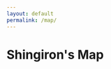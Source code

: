```yaml
---
layout: default
permalink: /map/
---
```

# Shingiron's Map
<div id="map"></div>

<!-- Async script executes immediately and must be after any DOM elements used in callback. -->
<script src="https://maps.googleapis.com/maps/api/js?key=AIzaSyDx3pE_t6DwHcdC8Hdga0dTSHWNeqPA5cI&callback=initMap&v=weekly" async></script>
